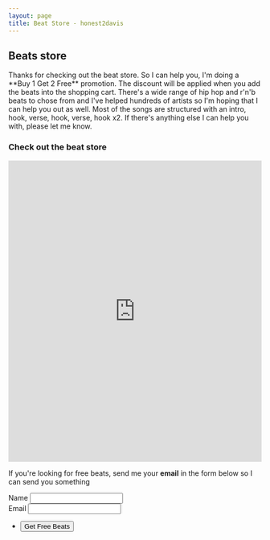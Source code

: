 ```yaml
---
layout: page
title: Beat Store - honest2davis
---
```

## Beats store

<p>Thanks for checking out the beat store. So I can help you, I'm doing a **Buy 1 Get 2 Free** promotion. The discount will be applied when you add the beats into the shopping cart. There's a wide range of hip hop and r'n'b beats to chose from and I've helped hundreds of artists so I'm hoping that I can help you out as well. Most of the songs are structured with an intro, hook, verse, hook, verse, hook x2. If there's anything else I can help you with, please let me know.</p>

### Check out the beat store

<iframe id="soundee_player" frameborder="0" src="https://soundee.com/player/1426?iframe=1" style="width:100%;height:600px;max-width:980px;" allow="autoplay"></iframe>

<p>If you're looking for free beats, send me your <b>email</b> in the form below so I can send you something</p>

<section>
    <form method="POST" action="https://api.slapform.com/{{site.email}}">
      <div class="field">
        <label for="name">Name</label>
        <input type="text" name="name" id="name" />
      </div>
      <div class="field">
        <label for="email">Email</label>
        <input type="email" name="slap_replyto" id="email" /> <!-- slap_replyto will set the reply-to as the submitter's email! -->
      </div>
      <ul class="actions">
        <li><input type="submit" value="Get Free Beats" /></li>
      </ul>
      <input type="hidden" name="slap_redirect" value="{{site.url}}{{site.slapform_thankyou_page}}" /> <!-- slap_redirect allows you to set a custom redirect/thank you page -->
    </form>
</section>
